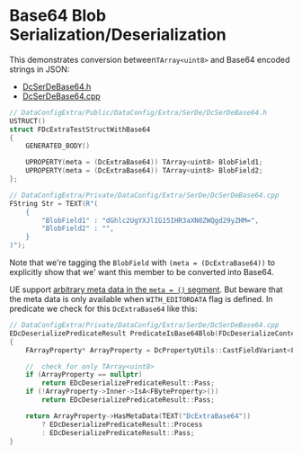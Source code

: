 # Base64 Blob Serialization/Deserialization

This demonstrates conversion between`TArray<uint8>` and Base64 encoded strings in JSON:

* [DcSerDeBase64.h]({{SrcRoot}}DataConfigExtra/Public/DataConfig/Extra/SerDe/DcSerDeBase64.h)
* [DcSerDeBase64.cpp]({{SrcRoot}}DataConfigExtra/Private/DataConfig/Extra/SerDe/DcSerDeBase64.cpp)

```c++
// DataConfigExtra/Public/DataConfig/Extra/SerDe/DcSerDeBase64.h
USTRUCT()
struct FDcExtraTestStructWithBase64
{
    GENERATED_BODY()

    UPROPERTY(meta = (DcExtraBase64)) TArray<uint8> BlobField1;
    UPROPERTY(meta = (DcExtraBase64)) TArray<uint8> BlobField2;
};

// DataConfigExtra/Private/DataConfig/Extra/SerDe/DcSerDeBase64.cpp
FString Str = TEXT(R"(
    {
        "BlobField1" : "dGhlc2UgYXJlIG15IHR3aXN0ZWQgd29yZHM=",
        "BlobField2" : "",
    }
)");
```

Note that we're tagging the `BlobField` with `(meta = (DcExtraBase64))` to explicitly show that we' want this member to be converted into Base64.

UE support [arbitrary meta data in the `meta = ()` segment][1]. But beware that the meta data is only available when `WITH_EDITORDATA` flag is defined. In predicate we check for this `DcExtraBase64` like this:

```c++
// DataConfigExtra/Private/DataConfig/Extra/SerDe/DcSerDeBase64.cpp
EDcDeserializePredicateResult PredicateIsBase64Blob(FDcDeserializeContext& Ctx)
{
	FArrayProperty* ArrayProperty = DcPropertyUtils::CastFieldVariant<FArrayProperty>(Ctx.TopProperty());

	//	check for only TArray<uint8>
	if (ArrayProperty == nullptr)
		return EDcDeserializePredicateResult::Pass;
	if (!ArrayProperty->Inner->IsA<FByteProperty>())
		return EDcDeserializePredicateResult::Pass;

	return ArrayProperty->HasMetaData(TEXT("DcExtraBase64"))
		? EDcDeserializePredicateResult::Process
		: EDcDeserializePredicateResult::Pass;
}
```

[1]: https://docs.unrealengine.com/4.27/en-US/ProgrammingAndScripting/GameplayArchitecture/Metadata/ "Metadata Specifiers"